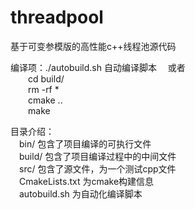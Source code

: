 # threadpool
基于可变参模版的高性能c++线程池源代码  

编译项：./autobuild.sh  自动编译脚本
&emsp;或者  
&emsp;&emsp;cd build/  
&emsp;&emsp;rm -rf *  
&emsp;&emsp;cmake ..  
&emsp;&emsp;make  

目录介绍：  
&emsp;bin/  包含了项目编译的可执行文件  
&emsp;build/  包含了项目编译过程中的中间文件  
&emsp;src/  包含了源文件，为一个测试cpp文件  
&emsp;CmakeLists.txt  为cmake构建信息  
&emsp;autobuild.sh  为自动化编译脚本  
